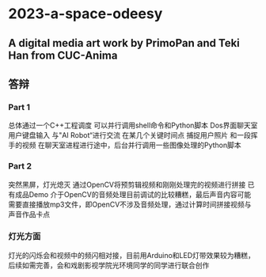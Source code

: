 # 2023-a-space-odeesy
## A digital media art work by PrimoPan and Teki Han from CUC-Anima

## 答辩

### Part 1  
  总体通过一个C++工程调度 可以并行调用shell命令和Python脚本
  Dos界面聊天室 
  用户键盘输入 与"AI Robot“进行交流
  在某几个关键时间点 捕捉用户照片 和一段挥手的视频
  在聊天室进程进行途中，后台并行调用一些图像处理的Python脚本
  
### Part 2
  突然黑屏，灯光熄灭
  通过OpenCV将预剪辑视频和刚刚处理完的视频进行拼接
  已有成品Demo
  介于OpenCV的音频处理目前调试的比较糟糕，最后声音内容可能需要直接播放mp3文件，即OpenCV不涉及音频处理，通过计算时间拼接视频与声音作品卡点
  
### 灯光方面
  灯光的闪烁会和视频中的频闪相对接，目前用Arduino和LED灯带效果较为糟糕，后续如需完善，会和戏剧影视学院光环境同学的同学进行联合创作
